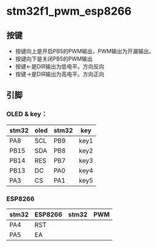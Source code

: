 # stm32f1_pwm_esp8266
## 按键
* 按键向上是开启PB5的PWM输出，PWM输出为开漏输出。
* 按键向下是关闭PB5的PWM输出
* 按键←是DIR输出为低电平。方向反向
* 按键→是DIR输出为高电平。方向正向
## 引脚
### OLED & key：
stm32|oled|stm32|key
-|-|-|-
PA8|SCL|PB9|key1
PB15|SDA|PB8|key2
PB14|RES|PB7|key3
PB13|DC|PA0|key4
PA3|CS|PA1|key5

### ESP8266
stm32|ESP8266|stm32|PWM
-|-|-|-
PA4|RST|
PA5|EA|